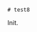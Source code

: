                                                                                                                                                                                                                                                                                                                                                      # test8

Init.
